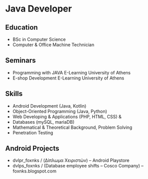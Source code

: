 # Java Developer

## Education
- BSc in Computer Science
- Computer & Office Machine Technician

## Seminars
- Programming with JAVA  E-Learning University of Athens
- E-shop Development  E-Learning University of Athens

## Skills
- Android Development (Java, Kotlin)
- Object-Oriented Programming (Java, Python)
- Web Developing & Applications (PHP, HTML, CSS) & 
- Databases (mySQL, mariaDB)
- Mathematical & Theoretical Background, Problem Solving
- Penetration Testing


## Android Projects
- dvlpr_foxnks / (Δίπλωμα Χειριστών) – Android Playstore
- dvlps_foxnks / (Database employee shifts – Cosco Company) – foxnks.blogspot.com



  
